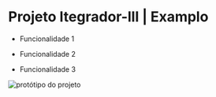 # Projeto Itegrador-lll | Examplo

- Funcionalidade 1

- Funcionalidade 2

- Funcionalidade 3

![protótipo do projeto](https://miro.medium.com/v2/resize:fit:1400/1*TBSyrOzKPVSTqHPSnA-CQw.png)
